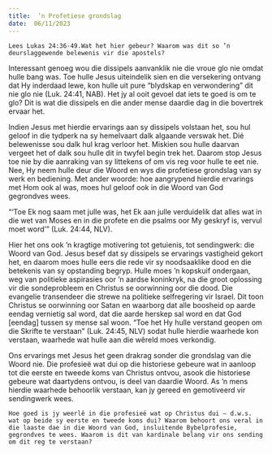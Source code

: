 ```yaml
---
title:  ’n Profetiese grondslag
date:  06/11/2023
---
```


`Lees Lukas 24:36-49.Wat het hier gebeur? Waarom was dit so ’n deurslaggewende belewenis vir die apostels?`

Interessant genoeg wou die dissipels aanvanklik nie die vroue glo nie omdat hulle bang was. Toe hulle Jesus uiteindelik sien en die versekering ontvang dat Hy inderdaad lewe, kon hulle uit pure “blydskap en verwondering” dit nie glo nie (Luk. 24:41, NAB). Het jy al ooit gevoel dat iets te goed is om te glo? Dit is wat die dissipels en die ander mense daardie dag in die bovertrek ervaar het.

Indien Jesus met hierdie ervarings aan sy dissipels volstaan het, sou hul geloof in die tydperk na sy hemelvaart dalk algaande verswak het. Dié belewenisse sou dalk hul krag verloor het. Miskien sou hulle daarvan vergeet het of dalk sou hulle dit in twyfel begin trek het. Daarom stop Jesus toe nie by die aanraking van sy littekens of om vis reg voor hulle te eet nie. Nee, Hy neem hulle deur die Woord en wys die profetiese grondslag van sy werk en bediening. Met ander woorde: hoe aangrypend hierdie ervarings met Hom ook al was, moes hul geloof ook in die Woord van God gegrondves wees.

“‘Toe Ek nog saam met julle was, het Ek aan julle verduidelik dat alles wat in die wet van Moses en in die profete en die psalms oor My geskryf is, vervul moet word’” (Luk. 24:44, NLV).

Hier het ons ook ’n kragtige motivering tot getuienis, tot sendingwerk: die Woord van God. Jesus besef dat sy dissipels se ervarings vastigheid gekort het, en daarom moes hulle eers die rede vir sy noodsaaklike dood en die betekenis van sy opstanding begryp. Hulle moes ’n kopskuif ondergaan, weg van politieke aspirasies oor ’n aardse koninkryk, na die groot oplossing vir die sondeprobleem en Christus se oorwinning oor die dood. Die evangelie transendeer die strewe na politieke selfregering vir Israel. Dit toon Christus se oorwinning oor Satan en waarborg dat alle boosheid op aarde eendag vernietig sal word, dat die aarde herskep sal word en dat God [eendag] tussen sy mense sal woon. “Toe het Hy hulle verstand geopen om die Skrifte te verstaan” (Luk. 24:45, NLV) sodat hulle hierdie waarhede kon verstaan, waarhede wat hulle aan die wêreld moes verkondig.

Ons ervarings met Jesus het geen drakrag sonder die grondslag van die Woord nie. Die profesieë wat dui op die historiese gebeure wat in aanloop tot die eerste en tweede koms van Christus ontvou, asook die historiese gebeure wat daartydens ontvou, is deel van daardie Woord. As ’n mens hierdie waarhede behoorlik verstaan, kan jy gereed en gemotiveerd vir sendingwerk wees.

`Hoe goed is jy weerlê in die profesieë wat op Christus dui — d.w.s. wat op beide sy eerste en tweede koms dui? Waarom behoort ons veral in die laaste dae in die Woord van God, insluitende Bybelprofesie, gegrondves te wees. Waarom is dit van kardinale belang vir ons sending om dit reg te verstaan?`